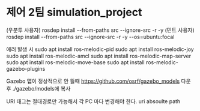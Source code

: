# 제어 2팀 simulation_project

(우분투 사용자)
rosdep install --from-paths src --ignore-src -r -y
(민트 사용자)
rosdep install --from-paths src --ignore-src -r -y --os=ubuntu:focal

에러 발생 시
sudo apt install ros-melodic-pid
sudo apt install ros-melodic-joy
sudo apt install ros-melodic-amcl
sudo apt install ros-melodic-map-server
sudo apt install ros-melodic-move-base
sudo apt install ros-melodic-gazebo-plugins

Gazebo 맵이 정상적으로 안 뜰때 
https://github.com/osrf/gazebo_models 다운 후 ./gazebo/models에 복사

URI 태그는 절대경로만 가능해서 각 PC 마다 변경해야 한다.
uri absoulte path
